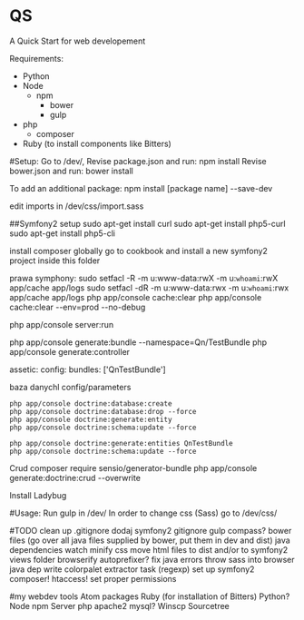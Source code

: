 # QS
A Quick Start for web developement

Requirements:
- Python
- Node
    - npm
        - bower
        - gulp
- php
    - composer
- Ruby (to install components like Bitters)

#Setup:
Go to /dev/, Revise package.json and run:
    npm install
Revise bower.json and run:
    bower install

To add an additional package:
    npm install [package name] --save-dev

edit imports in /dev/css/import.sass

##Symfony2 setup
sudo apt-get install curl
sudo apt-get install php5-curl
sudo apt-get install php5-cli

install composer globally
go to cookbook and install a new symfony2 project inside this folder

prawa symphony:
	sudo setfacl -R -m u:www-data:rwX -m u:`whoami`:rwX app/cache app/logs
	sudo setfacl -dR -m u:www-data:rwx -m u:`whoami`:rwx app/cache app/logs
php app/console cache:clear
php app/console cache:clear --env=prod --no-debug


php app/console server:run

php app/console generate:bundle --namespace=Qn/TestBundle
php app/console generate:controller

assetic:
	config:
		bundles: ['QnTestBundle']

baza danychl
	config/parameters

	php app/console doctrine:database:create
	php app/console doctrine:database:drop --force
	php app/console doctrine:generate:entity
	php app/console doctrine:schema:update --force

	php app/console doctrine:generate:entities QnTestBundle
	php app/console doctrine:schema:update --force

Crud
    composer require sensio/generator-bundle
    php app/console generate:doctrine:crud --overwrite

Install Ladybug

#Usage:
Run gulp in /dev/
In order to change css (Sass) go to /dev/css/

#TODO
clean up .gitignore
    dodaj symfony2 gitignore
gulp
    compass?
    bower files (go over all java files supplied by bower, put them in dev and dist)
    java dependencies
    watch
    minify css
    move html files to dist and/or to symfony2 views folder
    browserify
    autoprefixer?
    fix java errors
    throw sass into browser
    java dep
    write colorpalet extractor task (regexp)
set up symfony2
    composer!
    htaccess!
    set proper permissions

#my webdev tools
Atom
    packages
Ruby (for installation of Bitters)
Python?
Node
    npm
Server
    php
    apache2
    mysql?
Winscp
Sourcetree